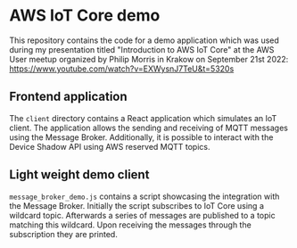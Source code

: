 # AWS IoT Core demo

This repository contains the code for a demo application which was used during my presentation titled "Introduction to AWS IoT Core" at the AWS User meetup organized by Philip Morris in Krakow on September 21st 2022: https://www.youtube.com/watch?v=EXWysnJ7TeU&t=5320s

## Frontend application
The `client` directory contains a React application which simulates an IoT client.
The application allows the sending and receiving of MQTT messages using the Message Broker.
Additionally, it is possible to interact with the Device Shadow API using AWS reserved MQTT topics.

## Light weight demo client
`message_broker_demo.js` contains a script showcasing the integration with the Message Broker.
Initially the script subscribes to IoT Core using a wildcard topic.
Afterwards a series of messages are published to a topic matching this wildcard.
Upon receiving the messages through the subscription they are printed.
